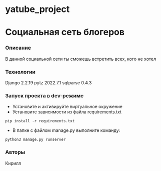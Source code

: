 # yatube_project
# Социальная сеть блогеров
### Описание
В данной социальной сети ты сможешь встретить всех, кого не хотел
### Технологии
Django 2.2.19
pytz 2022.7.1
sqlparse 0.4.3

### Запуск проекта в dev-режиме
- Установите и активируйте виртуальное окружение
- Установите зависимости из файла requirements.txt
```
pip install -r requirements.txt
``` 
- В папке с файлом manage.py выполните команду:
```
python3 manage.py runserver
```
### Авторы
Кирилл
